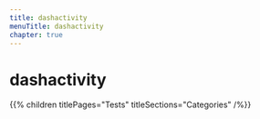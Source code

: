 ```yaml
---
title: dashactivity
menuTitle: dashactivity
chapter: true
---
```


# dashactivity

{{% children titlePages="Tests" titleSections="Categories" /%}}
